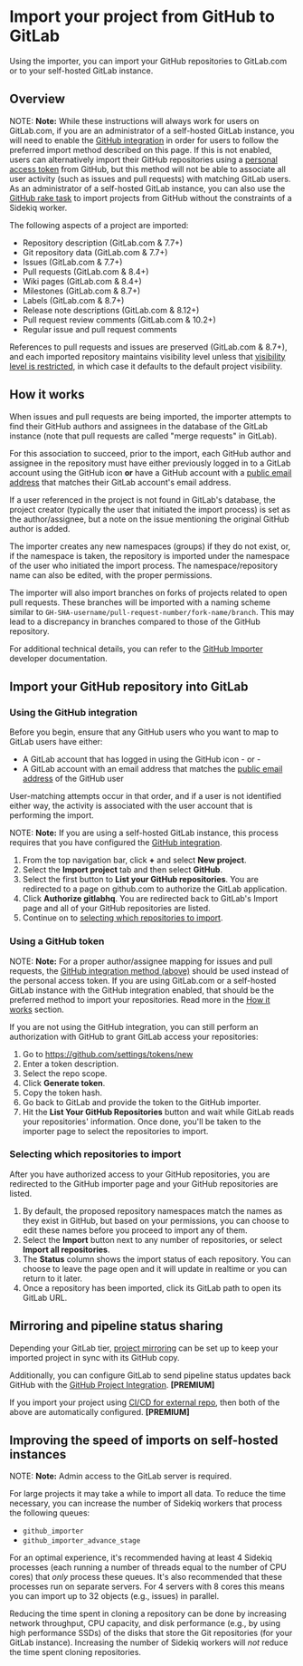 # Import your project from GitHub to GitLab

Using the importer, you can import your GitHub repositories to GitLab.com or to
your self-hosted GitLab instance.

## Overview

NOTE: **Note:**
While these instructions will always work for users on GitLab.com, if you are an
administrator of a self-hosted GitLab instance, you will need to enable the
[GitHub integration][gh-import] in order for users to follow the preferred
import method described on this page. If this is not enabled, users can alternatively import their
GitHub repositories using a [personal access token](#using-a-github-token) from GitHub,
but this method will not be able to associate all user activity (such as issues and pull requests)
with matching GitLab users. As an administrator of a self-hosted GitLab instance, you can also use
the [GitHub rake task](../../../administration/raketasks/github_import.md) to import projects from
GitHub without the constraints of a Sidekiq worker.

The following aspects of a project are imported:

- Repository description (GitLab.com & 7.7+)
- Git repository data (GitLab.com & 7.7+)
- Issues (GitLab.com & 7.7+)
- Pull requests (GitLab.com & 8.4+)
- Wiki pages (GitLab.com & 8.4+)
- Milestones (GitLab.com & 8.7+)
- Labels (GitLab.com & 8.7+)
- Release note descriptions (GitLab.com & 8.12+)
- Pull request review comments (GitLab.com & 10.2+)
- Regular issue and pull request comments

References to pull requests and issues are preserved (GitLab.com & 8.7+), and
each imported repository maintains visibility level unless that [visibility
level is restricted](../../../public_access/public_access.md#restricting-the-use-of-public-or-internal-projects),
in which case it defaults to the default project visibility.

## How it works

When issues and pull requests are being imported, the importer attempts to find their GitHub authors and
assignees in the database of the GitLab instance (note that pull requests are called "merge requests" in GitLab).

For this association to succeed, prior to the import, each GitHub author and assignee in the repository must
have either previously logged in to a GitLab account using the GitHub icon **or** have a GitHub account with
a [public email address](https://help.github.com/articles/setting-your-commit-email-address-on-github/) that
matches their GitLab account's email address.

If a user referenced in the project is not found in GitLab's database, the project creator (typically the user
that initiated the import process) is set as the author/assignee, but a note on the issue mentioning the original
GitHub author is added.

The importer creates any new namespaces (groups) if they do not exist, or, if the namespace is taken, the
repository is imported under the namespace of the user who initiated the import process. The namespace/repository
name can also be edited, with the proper permissions.

The importer will also import branches on forks of projects related to open pull requests. These branches will be
imported with a naming scheme similar to `GH-SHA-username/pull-request-number/fork-name/branch`. This may lead to
a discrepancy in branches compared to those of the GitHub repository.

For additional technical details, you can refer to the
[GitHub Importer](../../../development/github_importer.md "Working with the GitHub importer")
developer documentation.

## Import your GitHub repository into GitLab

### Using the GitHub integration

Before you begin, ensure that any GitHub users who you want to map to GitLab users have either:

- A GitLab account that has logged in using the GitHub icon
\- or -
- A GitLab account with an email address that matches the [public email address](https://help.github.com/articles/setting-your-commit-email-address-on-github/) of the GitHub user

User-matching attempts occur in that order, and if a user is not identified either way, the activity is associated with
the user account that is performing the import.

NOTE: **Note:**
If you are using a self-hosted GitLab instance, this process requires that you have configured the
[GitHub integration][gh-import].

1. From the top navigation bar, click **+** and select **New project**.
1. Select the **Import project** tab and then select **GitHub**.
1. Select the first button to **List your GitHub repositories**. You are redirected to a page on github.com to authorize the GitLab application.
1. Click **Authorize gitlabhq**. You are redirected back to GitLab's Import page and all of your GitHub repositories are listed.
1. Continue on to [selecting which repositories to import](#selecting-which-repositories-to-import).

### Using a GitHub token

NOTE: **Note:**
For a proper author/assignee mapping for issues and pull requests, the [GitHub integration method (above)](#using-the-github-integration)
should be used instead of the personal access token. If you are using GitLab.com or a self-hosted GitLab instance with the GitHub
integration enabled, that should be the preferred method to import your repositories. Read more in the [How it works](#how-it-works) section.

If you are not using the GitHub integration, you can still perform an authorization with GitHub to grant GitLab access your repositories:

1. Go to https://github.com/settings/tokens/new
1. Enter a token description.
1. Select the repo scope.
1. Click **Generate token**.
1. Copy the token hash.
1. Go back to GitLab and provide the token to the GitHub importer.
1. Hit the **List Your GitHub Repositories** button and wait while GitLab reads your repositories' information.
   Once done, you'll be taken to the importer page to select the repositories to import.

### Selecting which repositories to import

After you have authorized access to your GitHub repositories, you are redirected to the GitHub importer page and
your GitHub repositories are listed.

1. By default, the proposed repository namespaces match the names as they exist in GitHub, but based on your permissions,
   you can choose to edit these names before you proceed to import any of them.
1. Select the **Import** button next to any number of repositories, or select **Import all repositories**.
1. The **Status** column shows the import status of each repository. You can choose to leave the page open and it will
   update in realtime or you can return to it later.
1. Once a repository has been imported, click its GitLab path to open its GitLab URL.

## Mirroring and pipeline status sharing

Depending your GitLab tier, [project mirroring](../../../workflow/repository_mirroring.md) can be set up to keep
your imported project in sync with its GitHub copy.

Additionally, you can configure GitLab to send pipeline status updates back GitHub with the
[GitHub Project Integration](https://docs.gitlab.com/ee/user/project/integrations/github.html). **[PREMIUM]**

If you import your project using [CI/CD for external repo](https://docs.gitlab.com/ee/ci/ci_cd_for_external_repos/), then both
of the above are automatically configured. **[PREMIUM]**

## Improving the speed of imports on self-hosted instances

NOTE: **Note:**
Admin access to the GitLab server is required.

For large projects it may take a while to import all data. To reduce the time necessary, you can increase the number of
Sidekiq workers that process the following queues:

- `github_importer`
- `github_importer_advance_stage`

For an optimal experience, it's recommended having at least 4 Sidekiq processes (each running a number of threads equal
to the number of CPU cores) that *only* process these queues. It's also recommended that these processes run on separate
servers. For 4 servers with 8 cores this means you can import up to 32 objects (e.g., issues) in parallel.

Reducing the time spent in cloning a repository can be done by increasing network throughput, CPU capacity, and disk
performance (e.g., by using high performance SSDs) of the disks that store the Git repositories (for your GitLab instance).
Increasing the number of Sidekiq workers will *not* reduce the time spent cloning repositories.

[gh-import]: ../../../integration/github.md "GitHub integration"
